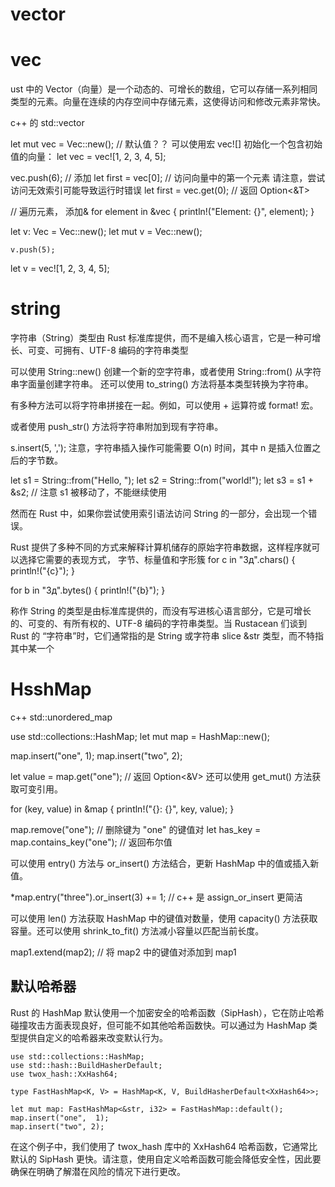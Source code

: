 # vector 

# vec 
ust 中的 Vector（向量）是一个动态的、可增长的数组，它可以存储一系列相同类型的元素。向量在连续的内存空间中存储元素，这使得访问和修改元素非常快。

c++ 的 std::vector 

let mut vec = Vec::new(); // 默认值？？ 
可以使用宏 vec![] 初始化一个包含初始值的向量：
let vec = vec![1, 2, 3, 4, 5];

vec.push(6);  // 添加 
let first = vec[0]; // 访问向量中的第一个元素 请注意，尝试访问无效索引可能导致运行时错误
let first = vec.get(0); // 返回 Option<&T>

// 遍历元素， 添加& 
for element in &vec {
    println!("Element: {}", element);
}

let v: Vec<i32> = Vec::new();
   let mut v = Vec::new();

    v.push(5);
  let v = vec![1, 2, 3, 4, 5];

#  string 
字符串（String）类型由 Rust 标准库提供，而不是编入核心语言，它是一种可增长、可变、可拥有、UTF-8 编码的字符串类型


可以使用 String::new() 创建一个新的空字符串，或者使用 String::from() 从字符串字面量创建字符串。
还可以使用 to_string() 方法将基本类型转换为字符串。

有多种方法可以将字符串拼接在一起。例如，可以使用 + 运算符或 format! 宏。

或者使用 push_str() 方法将字符串附加到现有字符串。

s.insert(5, ',');
注意，字符串插入操作可能需要 O(n) 时间，其中 n 是插入位置之后的字节数。

 let s1 = String::from("Hello, ");
let s2 = String::from("world!");
let s3 = s1 + &s2; // 注意 s1 被移动了，不能继续使用

然而在 Rust 中，如果你尝试使用索引语法访问 String 的一部分，会出现一个错误。

Rust 提供了多种不同的方式来解释计算机储存的原始字符串数据，这样程序就可以选择它需要的表现方式，
    字节、标量值和字形簇
for c in "Зд".chars() {
    println!("{c}");
}

for b in "Зд".bytes() {
    println!("{b}");
}

称作 String 的类型是由标准库提供的，而没有写进核心语言部分，它是可增长的、可变的、有所有权的、UTF-8 编码的字符串类型。当 Rustacean 们谈到 Rust 的 “字符串”时，它们通常指的是 String 或字符串 slice &str 类型，而不特指其中某一个


# HsshMap 
c++ std::unordered_map 

use std::collections::HashMap;
let mut map = HashMap::new();

map.insert("one", 1);
map.insert("two", 2);

let value = map.get("one"); // 返回 Option<&V>
还可以使用 get_mut() 方法获取可变引用。

for (key, value) in &map {
    println!("{}: {}", key, value);
}

map.remove("one"); // 删除键为 "one" 的键值对
let has_key = map.contains_key("one"); // 返回布尔值

可以使用 entry() 方法与 or_insert() 方法结合，更新 HashMap 中的值或插入新值。

*map.entry("three").or_insert(3) += 1; 
// c++ 是 assign_or_insert 更简洁

可以使用 len() 方法获取 HashMap 中的键值对数量，使用 capacity() 方法获取容量。还可以使用 shrink_to_fit() 方法减小容量以匹配当前长度。

map1.extend(map2); // 将 map2 中的键值对添加到 map1

## 默认哈希器
Rust 的 HashMap 默认使用一个加密安全的哈希函数（SipHash），它在防止哈希碰撞攻击方面表现良好，但可能不如其他哈希函数快。可以通过为 HashMap 类型提供自定义的哈希器来改变默认行为。
```
use std::collections::HashMap;
use std::hash::BuildHasherDefault;
use twox_hash::XxHash64;

type FastHashMap<K, V> = HashMap<K, V, BuildHasherDefault<XxHash64>>;

let mut map: FastHashMap<&str, i32> = FastHashMap::default();
map.insert("one",  1);
map.insert("two", 2);
```
在这个例子中，我们使用了 twox_hash 库中的 XxHash64 哈希函数，它通常比默认的 SipHash 更快。请注意，使用自定义哈希函数可能会降低安全性，因此要确保在明确了解潜在风险的情况下进行更改。


